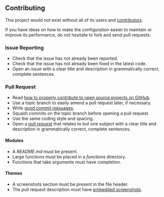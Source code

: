 Contributing
------------

This project would not exist without all of its users and [contributors][1].

If you have ideas on how to make the configuration easier to maintain or
improve its performance, do not hesitate to fork and send pull requests.

### Issue Reporting

   - Check that the issue has not already been reported.
   - Check that the issue has not already been fixed in the latest code.
   - Open an issue with a clear title and description in grammatically correct,
     complete sentences.

### Pull Request

   - Read [how to properly contribute to open source projects on GitHub][2].
   - Use a topic branch to easily amend a pull request later, if necessary.
   - Write [good commit messages][3].
   - Squash commits on the topic branch before opening a pull request.
   - Use the same coding style and spacing.
   - Open a [pull request][4] that relates to but one subject with a clear
     title and description in grammatically correct, complete sentences.

#### Modules

   - A *README.md* must be present.
   - Large functions must be placed in a *functions* directory.
   - Functions that take arguments must have completion.

#### Themes

   - A screenshots section must be present in the file header.
   - The pull request description must have [embedded screenshots][5].

[1]: https://github.com/sorin-ionescu/prezto/contributors
[2]: http://gun.io/blog/how-to-github-fork-branch-and-pull-request
[3]: http://tbaggery.com/2008/04/19/a-note-about-git-commit-messages.html
[4]: https://help.github.com/articles/using-pull-requests
[5]: http://daringfireball.net/projects/markdown/syntax#img

